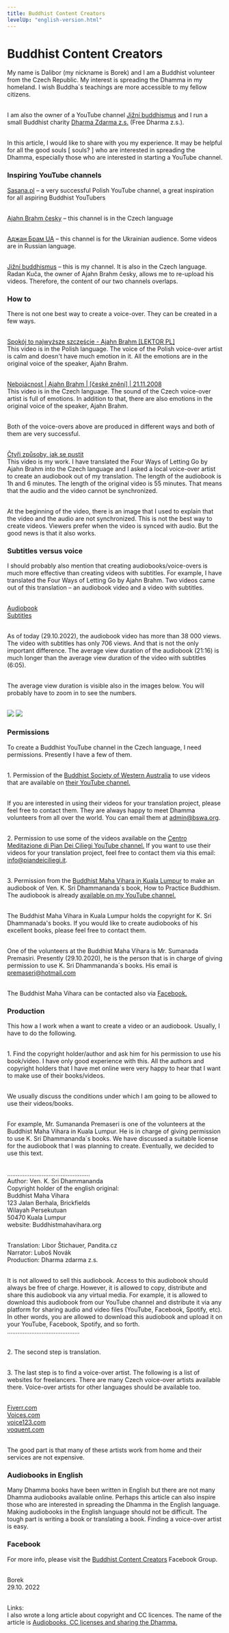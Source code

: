 ```yaml
---
title: Buddhist Content Creators
levelUp: "english-version.html"
---
```


# Buddhist Content Creators

My name is Dalibor (my nickname is Borek) and I am a Buddhist volunteer from the Czech Republic. My interest is spreading the Dhamma in my homeland. I wish Buddha´s teachings are more accessible to my fellow citizens.<br><br>

I am also the owner of a YouTube channel
[Jižní buddhismus](https://www.youtube.com/channel/UC1IIp3Yo_PaJPsEU9BUk1ew) and I run a small Buddhist charity [Dharma Zdarma z.s.](https://www.pandita.cz/english-version.html) (Free Dharma z.s.).<br><br>

In this article, I would like to share with you my experience. It may be helpful for all the good souls [ souls? <object class="smile-emoji" data="/images/emoji-smile.svg" width="16" height="16"> </object> ] who are interested in spreading the Dhamma, especially those who are interested in starting a YouTube channel.

### Inspiring YouTube channels

[Sasana.pl](https://www.youtube.com/c/sasanaPL) – a very successful Polish YouTube channel, a great inspiration for all aspiring Buddhist YouTubers<br><br>

[Ajahn Brahm česky](https://www.youtube.com/channel/UCUr-lRBB59mFLyKFhAAbXbg) – this channel is in the Czech language <br><br>

[Аджан Брам UA](https://www.youtube.com/channel/UCfkNif747SfET1TTVSbN2vg) – this channel is for the Ukrainian audience. Some videos are in Russian language.<br><br>

[Jižní buddhismus](https://www.youtube.com/c/sasanaPL) – this is my channel. It is also in the Czech language. Radan Kuča, the owner of Ajahn Brahm česky, allows me to re-upload his videos. Therefore, the content of our two channels overlaps.

### How to

There is not one best way to create a voice-over. They can be created in a few ways.<br><br>

[Spokój to najwyższe szczęście - Ajahn Brahm [LEKTOR PL]](https://www.youtube.com/watch?v=De5JtCeUbkA)<br>
This video is in the Polish language. The voice of the Polish voice-over artist is calm and doesn't have much emotion in it. All the emotions are in the original voice of the speaker, Ajahn Brahm.<br><br>

[Nebojácnost | Ajahn Brahm | [české znění] | 21.11.2008](https://www.youtube.com/watch?v=ghzeabtOdro&t=1341s)<br>
This video is in the Czech language. The sound of the Czech voice-over artist is full of emotions. In addition to that, there are also emotions in the original voice of the speaker, Ajahn Brahm.<br><br>

Both of the voice-overs above are produced in different ways and both of them are very successful.<br><br>

[Čtyři způsoby, jak se pustit](https://www.youtube.com/watch?v=n0MExRdukJY)<br>
This video is my work. I have translated the Four Ways of Letting Go by Ajahn Brahm into the Czech language and I asked a local voice-over artist to create an audiobook out of my translation. The length of the audiobook is 1h and 6 minutes. The length of the original video is 55 minutes. That means that the audio and the video cannot be synchronized.<br><br>

At the beginning of the video, there is an image that I used to explain that the video and the audio are not synchronized. This is not the best way to create videos. Viewers prefer when the video is synced with audio. But the good news is that it also works.

### Subtitles versus voice

I should probably also mention that creating audiobooks/voice-overs is much more effective than creating videos with subtitles. For example, I have translated the Four Ways of Letting Go by Ajahn Brahm. Two videos came out of this translation – an audiobook video and a video with subtitles.<br><br>

[Audiobook](https://www.youtube.com/watch?v=n0MExRdukJY)<br>
[Subtitles](https://www.youtube.com/watch?v=pkH7Qick84E)<br><br>

As of today (29.10.2022), the audiobook video has more than 38 000 views. The video with subtitles has only 706 views. And that is not the only important difference. The average view duration of the audiobook (21:16) is much longer than the average view duration of the video with subtitles (6:05).<br><br>

The average view duration is visible also in the images below. You will probably have to zoom in to see the numbers.<br><br>

<img class="img-class" src="/images/subtitles-four-ways.png"></img>
<img class="img-class" src="/images/audiobook-four-ways.png"></img>

### Permissions

To create a Buddhist YouTube channel in the Czech language, I need permissions. Presently I have a few of them.<br><br>

<span class="permission-number">1.</span> Permission of the [Buddhist Society of Western Australia](https://bswa.org/) to use videos that are available on [their YouTube channel.](https://www.youtube.com/c/BuddhistSocietyWA)<br><br>

If you are interested in using their videos for your translation project, please feel free to contact them. They are always happy to meet Dhamma volunteers from all over the world. You can email them at admin@bswa.org.<br><br>

<span class="permission-number">2.</span> Permission to use some of the videos available on the [Centro Meditazione di Pian Dei Ciliegi YouTube channel.](https://www.youtube.com/c/CentromeditazionePiandeiCiliegi) If you want to use their videos for your translation project, feel free to contact them via this email: info@piandeiciliegi.it.<br><br>

<span class="permission-number">3. </span>Permission from the [Buddhist Maha Vihara in Kuala Lumpur](https://buddhistmahavihara.org/) to make an audiobook of Ven. K. Sri Dhammananda´s book, How to Practice Buddhism. The audiobook is already [available on my YouTube channel.](https://www.youtube.com/watch?v=UmZdD-jtZTU&t=3233s)<br><br>

The Buddhist Maha Vihara in Kuala Lumpur holds the copyright for K. Sri Dhammanada's books. If you would like to create audiobooks of his excellent books, please feel free to contact them.<br><br>

One of the volunteers at the Buddhist Maha Vihara is Mr. Sumanada Premasiri. Presently (29.10.2020), he is the person that is in charge of giving permission to use K. Sri Dhammananda´s books. His email is premaseri@hotmail.com<br><br>

The Buddhist Maha Vihara can be contacted also via [Facebook.](https://www.facebook.com/MahaVihara/)

### Production

This how a I work when a want to create a video or an audiobook. Usually, I have to do the following.<br><br>

<span class="permission-number">1.</span> Find the copyright holder/author and ask him for his permission to use his book/video. I have only good experience with this. All the authors and copyright holders that I have met online were very happy to hear that I want to make use of their books/videos.<br><br>

We usually discuss the conditions under which I am going to be allowed to use their videos/books.<br><br>

For example, Mr. Sumananda Premaseri is one of the volunteers at the Buddhist Maha Vihara in Kuala Lumpur. He is in charge of giving permission to use K. Sri Dhammananda´s books. We have discussed a suitable license for the audiobook that I was planning to create. Eventually, we decided to use this text.<br><br>

…………………………………………<br>
Author: Ven. K. Sri Dhammananda<br>
Copyright holder of the english original:<br>
Buddhist Maha Vihara<br>
123 Jalan Berhala, Brickfields<br>
Wilayah Persekutuan<br>
50470 Kuala Lumpur<br>
website: Buddhistmahavihara.org<br><br>

Translation: Libor Štichauer, Pandita.cz<br>
Narrator: Luboš Novák<br>
Production: Dharma zdarma z.s.<br><br>

It is not allowed to sell this audiobook. Access to this audiobook should always be free of charge. However, it is allowed to copy, distribute and share this audiobook via any virtual media. For example, it is allowed to download this audiobook from our YouTube channel and distribute it via any platform for sharing audio and video files (YouTube, Facebook, Spotify, etc). In other words, you are allowed to download this audiobook and upload it on your YouTube, Facebook, Spotify, and so forth.<br>
……………………………………<br><br>

<span class="permission-number">2.</span> The second step is translation.<br><br>

<span class="permission-number">3.</span> The last step is to find a voice-over artist. The following is a list of websites for freelancers. There are many Czech voice-over artists available there. Voice-over artists for other languages should be available too.<br><br>

[Fiverr.com](https://www.fiverr.com/)<br>
[Voices.com](https://www.voices.com/)<br>
[voice123.com](https://voice123.com/)<br>
[voquent.com](https://www.voquent.com/)<br><br>

The good part is that many of these artists work from home and their services are not expensive.

### Audiobooks in English

Many Dhamma books have been written in English but there are not many Dhamma audiobooks available online. Perhaps this article can also inspire those who are interested in spreading the Dhamma in the English language. Making audiobooks in the English language should not be difficult. The tough part is writing a book or translating a book. Finding a voice-over artist is easy.

### Facebook

For more info, please visit the [Buddhist Content Creators](https://www.facebook.com/groups/506953381291574) Facebook Group.<br><br>

Borek<br>
29.10. 2022<br><br>

Links:<br>
I also wrote a long article about copyright and CC licences. The name of the article is [Audiobooks, CC licenses and sharing the Dhamma.](https://borek78.github.io/how-to-create-pandita/audiobooks-cc-licenses-and-sharing-the-dhamma.html)
